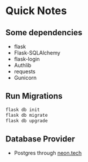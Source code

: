 # Quick Notes

## Some dependencies

- flask
- Flask-SQLAlchemy
- flask-login
- Authlib
- requests
- Gunicorn


## Run Migrations

```sh
flask db init
flask db migrate
flask db upgrade
```


## Database Provider

- Postgres through [neon.tech](https://neon.tech/)
